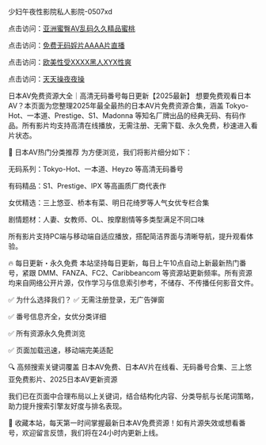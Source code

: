 少妇午夜性影院私人影院-0507xd


点击访问：<a href="https://vassv.pages.dev/">亚洲蜜臀AV乱码久久精品蜜桃</a>

点击访问：<a href="https://gda-c7m.pages.dev/">免费无码婬片AAAA片直播</a>

点击访问：<a href="https://rtj-3zo.pages.dev/">欧美性受XXXX黑人XYX性爽</a>

点击访问：<a href="https://fdhf-454.pages.dev/">天天操夜夜操</a>

日本AV免费资源大全｜高清无码番号每日更新【2025最新】
想要免费观看日本AV？本页面为您整理2025年最全最热的日本AV片免费资源合集，涵盖 Tokyo-Hot、一本道、Prestige、S1、Madonna 等知名厂牌出品的经典无码、有码作品。所有影片均支持高清在线播放，无需注册、无需下载、永久免费，秒速进入看片状态。

🎥 日本AV热门分类推荐
为方便浏览，我们将影片细分如下：

无码系列：Tokyo-Hot、一本道、Heyzo 等高清无码番号

有码精品：S1、Prestige、IPX 等高画质厂商代表作

女优精选：三上悠亚、桥本有菜、明日花绮罗等人气女优专栏合集

剧情题材：人妻、女教师、OL、按摩剧情等多类型满足不同口味

所有影片支持PC端与移动端自适应播放，搭配简洁界面与清晰导航，提升观看体验。

🔥 每日更新・永久免费
本站坚持每日更新，每日上午10点自动上新最新热门番号，紧跟 DMM、FANZA、FC2、Caribbeancom 等资源站更新频率。所有资源均来自网络公开片源，仅作学习与信息索引参考，不储存、不传播任何影音文件。

✅ 为什么选择我们？
✅ 无需注册登录，无广告弹窗

✅ 番号信息齐全，女优分类详细

✅ 所有资源永久免费浏览

✅ 页面加载迅速，移动端完美适配

🔍 高频搜索关键词覆盖
日本AV免费、日本AV片在线看、无码番号合集、三上悠亚免费影片、2025日本AV更新资源

我们已在页面中合理布局以上关键词，结合结构化内容、分类导航与长尾词策略，助力提升搜索引擎友好度与排名表现。

📌 收藏本站，每天第一时间掌握最新日本AV免费资源！如有片源失效或想看番号，欢迎留言反馈，我们将在24小时内更新上线。

<span style="display:none;">[Canonical link](https://github.com/246xduan/44532 ）</span>
